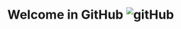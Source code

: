 # Welcome in GitHub ![gitHub](https://www.flaticon.com/svg/vstatic/svg/2111/2111432.svg?token=exp=1611582363~hmac=1a68fce4a1d82502cd22d6ae9d2afd50)

